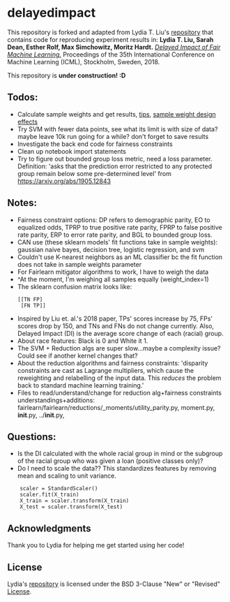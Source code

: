 # delayedimpact

This repository is forked and adapted from Lydia T. Liu's [repository](https://github.com/lydiatliu/delayedimpact) that contains code for reproducing experiment results in:
**Lydia T. Liu, Sarah Dean, Esther Rolf, Max Simchowitz, Moritz Hardt.** [*Delayed Impact of Fair Machine Learning.*](https://arxiv.org/abs/1803.04383) Proceedings of the 35th International Conference on Machine Learning (ICML), Stockholm, Sweden, 2018.

This repository is **under construction! :D**

## Todos:
- Calculate sample weights and get results, [tips](http://www.surveystar.com/startips/weighting.pdf), [sample weight design effects](https://www.nlsinfo.org/content/cohorts/nlsy97/using-and-understanding-the-data/sample-weights-design-effects/page/0/0/#intro)
- Try SVM with fewer data points, see what its limit is with size of data? maybe leave 10k run going for a while? don't forget to save results
- Investigate the back end code for fairness constraints 
- Clean up notebook import statements
- Try to figure out bounded group loss metric, need a loss parameter. Definition: 'asks that the prediction error restricted to any protected group remain below some pre-determined level' from https://arxiv.org/abs/1905.12843

## Notes:
- Fairness constraint options: DP refers to demographic parity, EO to equalized odds, TPRP to true positive rate parity, FPRP to false positive rate parity, ERP to error rate parity, and BGL to bounded group loss.
- CAN use (these sklearn models' fit functions take in sample weights): gaussian naive bayes, decision tree, logistic regression, and svm
- Couldn't use K-nearest neighbors as an ML classifier bc the fit function does not take in sample weights parameter
- For Fairlearn mitigator algorithms to work, I have to weigh the data
- ^At the moment, I'm weighing all samples equally (weight_index=1) 
- The sklearn confusion matrix looks like:
  ```
  [[TN FP]
   [FN TP]]
  ```
- Inspired by Liu et. al.'s 2018 paper, TPs' scores increase by 75, FPs' scores drop by 150, and TNs and FNs do not change currently. Also, Delayed Impact (DI) is the average score change of each (racial) group.
- About race features: Black is 0 and White it 1.
- The SVM + Reduction algs are super slow...maybe a complexity issue? Could see if another kernel changes that?
- About the reduction algorithms and fairness constraints: 'disparity constraints are cast as Lagrange multipliers, which cause the
reweighting and relabelling of the input data. This *reduces* the problem back to standard machine
learning training.'
- Files to read/understand/change for reduction alg+fairness constraints understandings+additions: fairlearn/fairlearn/reductions/_moments/utility_parity.py, moment.py, __init__.py, ../__init__.py,    

## Questions:
- Is the DI calculated with the whole racial group in mind or the subgroup of the racial group who was given a loan (positive classes only)?
- Do I need to scale the data?? This standardizes features by removing mean and scaling to unit variance. 
``` 
    scaler = StandardScaler()
    scaler.fit(X_train)
    X_train = scaler.transform(X_train)
    X_test = scaler.transform(X_test) 
```


## Acknowledgments
Thank you to Lydia for helping me get started using her code!

## License
Lydia's [repository](https://github.com/lydiatliu/delayedimpact) is licensed under the BSD 3-Clause "New" or "Revised" [License](https://github.com/lydiatliu/delayedimpact/blob/master/LICENSE).

